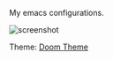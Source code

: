 My emacs configurations.

![screenshot](https://github.com/rakanalh/dotemacs/raw/master/screenshot.png?cache=0 "Screenshot")

Theme: [Doom Theme](https://github.com/hlissner/emacs-doom-theme)
